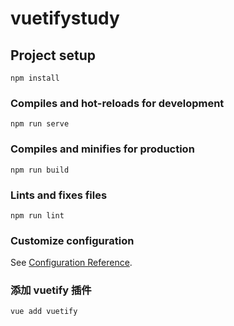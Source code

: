 # vuetifystudy

## Project setup

```npm
npm install
```

### Compiles and hot-reloads for development

```npm
npm run serve
```

### Compiles and minifies for production

```npm
npm run build
```

### Lints and fixes files

```vue
npm run lint
```

### Customize configuration

See [Configuration Reference](https://cli.vuejs.org/config/).

### 添加 vuetify 插件

```npm
vue add vuetify
```
